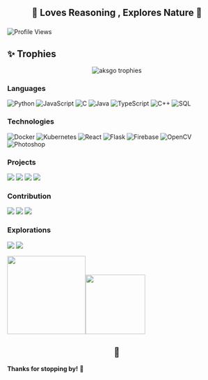 <h2 align="center"> 🧠 Loves Reasoning , Explores Nature 🌿 </h2>


### 
![Profile Views](https://komarev.com/ghpvc/?username=aksgo&color=blue)


## ✨ Trophies

<p align="center">
  <img src="https://github-profile-trophy.vercel.app/?username=aksgo&theme=darkhub&no-frame=true&column=7" alt="aksgo trophies" />
</p>

### Languages

![Python](https://img.shields.io/badge/-Python-000?&logo=Python)
![JavaScript](https://img.shields.io/badge/-JavaScript-000?&logo=JavaScript)
![C](https://img.shields.io/badge/-C-000?&logo=C)
![Java](https://img.shields.io/badge/-Java-000?&logo=Java&logoColor=007396)
![TypeScript](https://img.shields.io/badge/-TypeScript-000?&logo=TypeScript)
![C++](https://img.shields.io/badge/-C++-000?&logo=c%2b%2b&logoColor=00599C)
![SQL](https://img.shields.io/badge/-SQL-000?&logo=MySQL)

### Technologies

![Docker](https://img.shields.io/badge/-Docker-000?&logo=Docker)
![Kubernetes](https://img.shields.io/badge/-Kubernetes-000?&logo=Kubernetes)
![React](https://img.shields.io/badge/-React-000?&logo=React)
![Flask](https://img.shields.io/badge/-Flask-000?logo=Flask)
![Firebase](https://img.shields.io/badge/-Firebase-000?logo=Firebase)
![OpenCV](https://img.shields.io/badge/-OpenCV-000?logo=opencv&logoColor=white)
![Photoshop](https://img.shields.io/badge/-Photoshop-000?logo=adobephotoshop&logoColor=white)

### Projects

[![](https://img.shields.io/badge/-🧑‍💻%20UniAlgo-000)](https://github.com/Aksgo/unialgo)
[![](https://img.shields.io/badge/-🚥%20DOME%20Optimizer-000)](https://github.com/Aksgo/DOME-traffic-optimizer)
[![](https://img.shields.io/badge/-Terminal%20Coder-000?logo=gnubash&logoColor=white)](https://github.com/Aksgo/cli-coding-platform)
[![](https://img.shields.io/badge/-🌐%20BlogSphere-000)](https://github.com/Aksgo/BlogSphere)


### Contribution
[![](https://img.shields.io/badge/-🏫%20FedEx%20Inter%20IIT-000)](https://github.com/Aksgo/FedEx-Supply-Chain-Inter-IIT)
[![](https://img.shields.io/badge/-🧑‍🚀%20IIT%20BHU%20Astronomy-000)](https://github.com/Aksgo/Astronomy-IIT-BHU-core)
[![](https://img.shields.io/badge/-StockMind-000?logo=plotly&logoColor=white)](https://github.com/Aksgo/StockMind)

### Explorations
[![](https://img.shields.io/badge/-Quantum%20Information-000?logo=qiskit&logoColor=white)](https://github.com/Aksgo/Quantum-Information)
[![](https://img.shields.io/badge/-Invisibility%20Cloak-000?logo=opencv&logoColor=white)](https://github.com/Aksgo/Invisibility-Cloak)


<img height="180em" src="https://github-readme-stats-eight-theta.vercel.app/api?username=aksgo&show_icons=true&theme=algolia&include_all_commits=true&count_private=true"/><!-- wi*quL3fcV --><img height="137px" src="https://github-readme-stats.vercel.app/api/top-langs/?username=aksgo&hide=html&hide_title=true&hide_border=true&layout=compact&langs_count=6&exclude_repo=comp426,Redventures-Movie-Quotes&text_color=000&icon_color=fff&bg_color=0,52fa5a,4dfcff,c64dff&theme=graywhite" /></a>



<h2 align="center">🛜</h2>


**Thanks for stopping by!** 🌟

